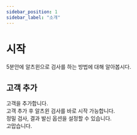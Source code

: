 ```yaml
---
sidebar_position: 1
sidebar_label: "소개"
---
```


# 시작

5분안에 알츠윈으로 검사를 하는 방법에 대해 알아봅시다.

## 고객 추가

고객을 추가합니다.  
고객 추가 후 알츠윈 검사를 바로 시작 가능합니다.  
정밀 검사, 결과 발신 옵션을 설정할 수 있습니다.  
고맙습니다.
